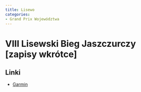 ```yaml
---
title: Lisewo
categories:
- Grand Prix Województwa
---
```


# VIII Lisewski Bieg Jaszczurczy [zapisy wkrótce]

## Linki

* [Garmin](https://connect.garmin.com/modern/event/63115642-8526-402a-aaef-053e6690152f)
